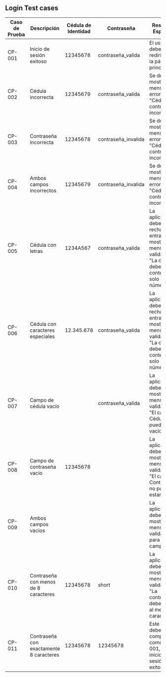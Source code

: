 ## Login Test cases

| Caso de Prueba | Descripción | Cédula de Identidad | Contraseña | Resultado Esperado |
| ---------------|-------------|---------------------|------------|--------------------|
| CP-001 | Inicio de sesión exitoso | 12345678 | contraseña_valida | El usuario debe ser redirigido a la página principal. |
| CP-002 | Cédula incorrecta | 12345679 | contraseña_valida | Se debe mostrar un mensaje de error: "Cédula o contraseña incorrecta". |
| CP-003 | Contraseña incorrecta | 12345678 | contraseña_invalida | Se debe mostrar un mensaje de error: "Cédula o contraseña incorrecta". |
| CP-004 | Ambos campos incorrectos | 12345679 | contraseña_invalida | Se debe mostrar un mensaje de error: "Cédula o contraseña incorrecta". |
| CP-005 | Cédula con letras | 1234A567 | contraseña_valida | La aplicación debe rechazar la entrada y mostrar un mensaje de validación: "La cédula debe contener solo números". |
| CP-006 | Cédula con caracteres especiales | 12.345.678 | contraseña_valida | La aplicación debe rechazar la entrada y mostrar un mensaje de validación: "La cédula debe contener solo números". |
| CP-007 | Campo de cédula vacío | | contraseña_valida | La aplicación debe mostrar un mensaje de validación: "El campo Cédula no puede estar vacío". |
| CP-008 | Campo de contraseña vacío | 12345678 | | La aplicación debe mostrar un mensaje de validación: "El campo Contraseña no puede estar vacío". |
| CP-009 | Ambos campos vacíos | | | La aplicación debe mostrar mensajes de validación para ambos campos. |
| CP-010 | Contraseña con menos de 8 caracteres | 12345678 | short | La aplicación debe mostrar un mensaje de validación: "La contraseña debe tener al menos 8 caracteres". |
| CP-011 | Contraseña con exactamente 8 caracteres | 12345678 | 12345678 | Este caso debería comportarse como el CP-001, con inicio de sesión exitoso. |
